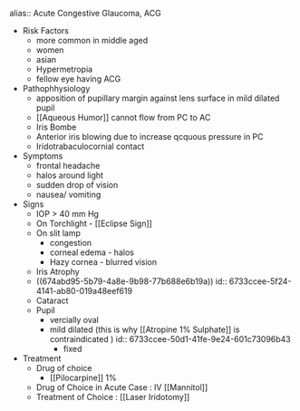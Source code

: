 alias:: Acute Congestive Glaucoma, ACG

- Risk Factors
	- more common in middle aged
	- women
	- asian
	- Hypermetropia
	- fellow eye having ACG
- Pathophhysiology
	- apposition of pupillary margin against lens surface in mild dilated pupil
	- [[Aqueous Humor]] cannot flow from PC to AC
	- Iris Bombe
	- Anterior iris blowing due to increase qcquous pressure in PC
	- Iridotrabaculocornial contact
- Symptoms
	- frontal headache
	- halos around light
	- sudden drop of vision
	- nausea/ vomiting
- Signs
	- IOP > 40 mm Hg
	- On Torchlight - [[Eclipse Sign]]
	- On slit lamp
		- congestion
		- corneal edema - halos
		- Hazy cornea - blurred vision
	- Iris Atrophy
	- ((674abd95-5b79-4a8e-9b98-77b688e6b19a))
	  id:: 6733ccee-5f24-4141-ab80-019a48eef619
	- Cataract
	- Pupil
		- vercially oval
		- mild dilated (this is why [[Atropine 1% Sulphate]] is contraindicated )
		  id:: 6733ccee-50d1-41fe-9e24-601c73096b43
			- fixed
- Treatment
	- Drug of choice
		- [[Pilocarpine]] 1%
	- Drug of Choice in Acute Case : IV [[Mannitol]]
	- Treatment of Choice : [[Laser Iridotomy]]